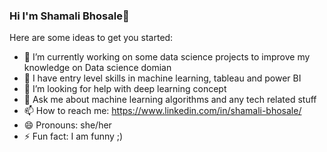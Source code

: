 ### Hi I'm Shamali Bhosale👋


Here are some ideas to get you started:

- 🔭 I’m currently working on some data science projects to improve my knowledge on Data science domian
- 🌱 I have entry level skills in machine learning, tableau and power BI
- 🤔 I’m looking for help with deep learning concept
- 💬 Ask me about machine learning algorithms and any tech related stuff
- 📫 How to reach me: https://www.linkedin.com/in/shamali-bhosale/
- 😄 Pronouns: she/her
- ⚡ Fun fact: I am funny ;)
